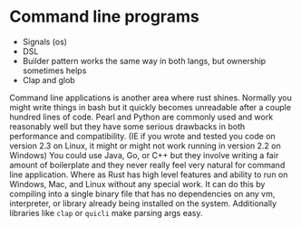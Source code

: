 # Command line programs

  * Signals (os)
  * DSL
  * Builder pattern works the same way in both langs, but ownership sometimes helps
  * Clap and glob

Command line applications is another area where rust shines. Normally you might write things in bash but it quickly becomes unreadable after a couple hundred lines of code. Pearl and Python are commonly used and work reasonably well but they have some serious drawbacks in both performance and compatibility. (IE if you wrote and tested you code on version 2.3 on Linux, it might or might not work running in version 2.2 on Windows) You could use Java, Go, or C++ but they involve writing a fair amount of boilerplate and they never really feel very natural for command line application. Where as Rust has high level features and ability to run on Windows, Mac, and Linux without any special work. It can do this by compiling into a single binary file that has no dependencies on any vm, interpreter, or library already being installed on the system. Additionally libraries like `clap` or `quicli` make parsing args easy.
